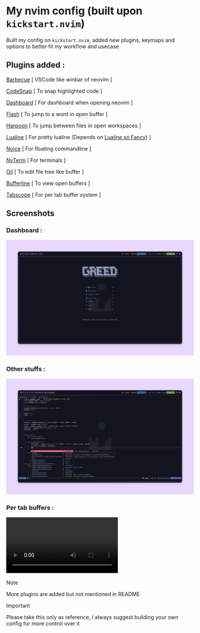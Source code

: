 # My nvim config (built upon `kickstart.nvim`)

Built my config on `kickstart.nvim`, added new plugins, keymaps and options to better fit my workflow and usecase

## Plugins added : 

[Barbecue](https://github.com/utilyre/barbecue.nvim) [ VSCode like winbar of neovim ]

[CodeSnap](https://github.com/mistricky/codesnap.nvim) [ To snap highlighted code ]

[Dashboard](https://github.com/nvimdev/dashboard-nvim) [ For dashboard when opening neovim ] 

[Flash](https://github.com/folke/flash.nvim) [ To jump to a word in open buffer ]

[Harpoon](https://github.com/Theprimeagen/harpoon) [ To jump between files in open workspaces ] 

[Lualine](https://github.com/nvim-lualine/lualine.nvim) [ For pretty lualine (Depends on [Lualine so Fancy](https://github.com/greeid/lualine-so-fancy)) ] 

[Noice](https://github.com/folke/noice.nvim) [ For floating commandline ] 

[NvTerm](https://github.com/NvChad/nvterm) [ For terminals ]

[Oil](https://github.com/stevearc/oil.nvim) [ To edit file tree like buffer ]

[Bufferline](https://github.com/akinsho/bufferline.nvim) [ To view open buffers ]

[Tabscope](https://github.com/backdround/tabscobe.nvim) [ For per tab buffer system ]

## Screenshots

### Dashboard :

![dashboard](./.screenshots/dashboard.png) 


### Other stuffs : 

![other_stuffz](./.screenshots/other_stuffz.png) 

### Per tab buffers :  

![per_tab_buf](
https://raw.githubusercontent.com/greeid/nvim-conf/master/.screenshots/per_tab_buf.mp4) 

> [!NOTE]
> More plugins are added but not mentioned in README

> [!IMPORTANT]
> Please take this only as reference, I always suggest building your own config for more control over it
